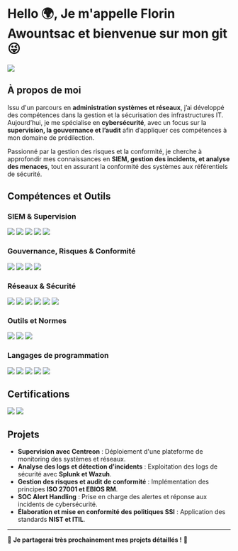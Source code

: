 # Hello 🌍, Je m'appelle Florin Awountsac et bienvenue sur mon git 😜
<a href="https://linkedin.com/in/florin-awountsac-zahoung"><img src="https://img.shields.io/badge/-LinkedIn-0072b1?&style=for-the-badge&logo=linkedin&logoColor=white" /></a>

## À propos de moi

Issu d'un parcours en **administration systèmes et réseaux**, j’ai développé des compétences dans la gestion et la sécurisation des infrastructures IT. Aujourd’hui, je me spécialise en **cybersécurité**, avec un focus sur la **supervision, la gouvernance et l’audit** afin d’appliquer ces compétences à mon domaine de prédilection.

Passionné par la gestion des risques et la conformité, je cherche à approfondir mes connaissances en **SIEM, gestion des incidents, et analyse des menaces**, tout en assurant la conformité des systèmes aux référentiels de sécurité.

## Compétences et Outils

### SIEM & Supervision
<div>
    <img src="https://img.shields.io/badge/-Splunk-000000?&style=for-the-badge&logo=Splunk&logoColor=white" />
    <img src="https://img.shields.io/badge/-Wazuh-1A2C34?&style=for-the-badge&logo=Wazuh&logoColor=white" />
    <img src="https://img.shields.io/badge/-Elastic-005571?&style=for-the-badge&logo=Elastic&logoColor=white" />
    <img src="https://img.shields.io/badge/-Centreon-0094C6?&style=for-the-badge&logo=Centreon&logoColor=white" />
    <img src="https://img.shields.io/badge/-Nagios-CC0000?&style=for-the-badge&logo=Nagios&logoColor=white" />
</div>

### Gouvernance, Risques & Conformité
<div>
    <img src="https://img.shields.io/badge/-ISO_27001-008000?&style=for-the-badge&logoColor=white" />
    <img src="https://img.shields.io/badge/-EBIOS_RM-0033A0?&style=for-the-badge&logoColor=white" />
    <img src="https://img.shields.io/badge/-NIST_CSF-FFA500?&style=for-the-badge&logoColor=white" />
    <img src="https://img.shields.io/badge/-ITIL-5A5A5A?&style=for-the-badge&logoColor=white" />
</div>

### Réseaux & Sécurité
<div>
    <img src="https://img.shields.io/badge/-Wireshark-1679A7?&style=for-the-badge&logo=Wireshark&logoColor=white" />
    <img src="https://img.shields.io/badge/-Firewalling_(PfSense,_Cisco_ASA,_Fortinet)-FF0000?&style=for-the-badge&logoColor=white" />
    <img src="https://img.shields.io/badge/-OpenVPN-32CD32?&style=for-the-badge&logoColor=white" />
    <img src="https://img.shields.io/badge/-VMware-607078?&style=for-the-badge&logo=VMware&logoColor=white" />
    <img src="https://img.shields.io/badge/-VirtualBox-183A61?&style=for-the-badge&logo=VirtualBox&logoColor=white" />
    <img src="https://img.shields.io/badge/-Docker-2496ED?&style=for-the-badge&logo=Docker&logoColor=white" />
</div>

### Outils et Normes
<div>
    <img src="https://img.shields.io/badge/-Nmap-4682B4?&style=for-the-badge&logo=Nmap&logoColor=white" />
    <img src="https://img.shields.io/badge/-Nessus-00A4CE?&style=for-the-badge&logo=Nessus&logoColor=white" />
    <img src="https://img.shields.io/badge/-Metasploit-003366?&style=for-the-badge&logo=Metasploit&logoColor=white" />
</div>

### Langages de programmation
<div>
    <img src="https://img.shields.io/badge/-Python-3776AB?&style=for-the-badge&logo=Python&logoColor=white" />
    <img src="https://img.shields.io/badge/-Bash-4EAA25?&style=for-the-badge&logo=GNU-Bash&logoColor=white" />
    <img src="https://img.shields.io/badge/-SQL-4479A1?&style=for-the-badge&logo=MySQL&logoColor=white" />
    <img src="https://img.shields.io/badge/-Java-007396?&style=for-the-badge&logo=Java&logoColor=white" />
    <img src="https://img.shields.io/badge/-C/C++-00599C?&style=for-the-badge&logo=C%2B%2B&logoColor=white" />
</div>

## Certifications
<div>
<img src="https://img.shields.io/badge/-Cisco_Introduction_to_Cybersecurity-1A73E8?&style=for-the-badge&logo=Cisco&logoColor=white" />
<img src="https://img.shields.io/badge/-Cisco_Python_1_and_2-FFA500?&style=for-the-badge&logo=Cisco&logoColor=white" />
</div>

## Projets
- **Supervision avec Centreon** : Déploiement d'une plateforme de monitoring des systèmes et réseaux.
- **Analyse des logs et détection d’incidents** : Exploitation des logs de sécurité avec **Splunk et Wazuh**.
- **Gestion des risques et audit de conformité** : Implémentation des principes **ISO 27001 et EBIOS RM**.
- **SOC Alert Handling** : Prise en charge des alertes et réponse aux incidents de cybersécurité.
- **Élaboration et mise en conformité des politiques SSI** : Application des standards **NIST et ITIL**.

---

📢 **Je partagerai très prochainement mes projets détaillés !** 🚀

